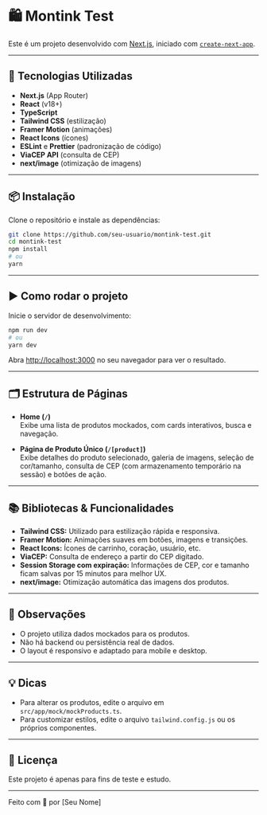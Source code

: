 # 🛍️ Montink Test

Este é um projeto desenvolvido com [Next.js](https://nextjs.org), iniciado com [`create-next-app`](https://nextjs.org/docs/app/api-reference/cli/create-next-app).

---

## 🚀 Tecnologias Utilizadas

- **Next.js** (App Router)
- **React** (v18+)
- **TypeScript**
- **Tailwind CSS** (estilização)
- **Framer Motion** (animações)
- **React Icons** (ícones)
- **ESLint** e **Prettier** (padronização de código)
- **ViaCEP API** (consulta de CEP)
- **next/image** (otimização de imagens)

---

## 📦 Instalação

Clone o repositório e instale as dependências:

```bash
git clone https://github.com/seu-usuario/montink-test.git
cd montink-test
npm install
# ou
yarn
```

---

## ▶️ Como rodar o projeto

Inicie o servidor de desenvolvimento:

```bash
npm run dev
# ou
yarn dev
```

Abra [http://localhost:3000](http://localhost:3000) no seu navegador para ver o resultado.

---

## 🗂️ Estrutura de Páginas

- **Home (`/`)**  
  Exibe uma lista de produtos mockados, com cards interativos, busca e navegação.

- **Página de Produto Único (`/[product]`)**  
  Exibe detalhes do produto selecionado, galeria de imagens, seleção de cor/tamanho, consulta de CEP (com armazenamento temporário na sessão) e botões de ação.

---

## 📚 Bibliotecas & Funcionalidades

- **Tailwind CSS:** Utilizado para estilização rápida e responsiva.
- **Framer Motion:** Animações suaves em botões, imagens e transições.
- **React Icons:** Ícones de carrinho, coração, usuário, etc.
- **ViaCEP:** Consulta de endereço a partir do CEP digitado.
- **Session Storage com expiração:** Informações de CEP, cor e tamanho ficam salvas por 15 minutos para melhor UX.
- **next/image:** Otimização automática das imagens dos produtos.

---

## 📝 Observações

- O projeto utiliza dados mockados para os produtos.
- Não há backend ou persistência real de dados.
- O layout é responsivo e adaptado para mobile e desktop.

---

## 💡 Dicas

- Para alterar os produtos, edite o arquivo em `src/app/mock/mockProducts.ts`.
- Para customizar estilos, edite o arquivo `tailwind.config.js` ou os próprios componentes.

---

## 📄 Licença

Este projeto é apenas para fins de teste e estudo.

---

Feito com 💙 por [Seu Nome]